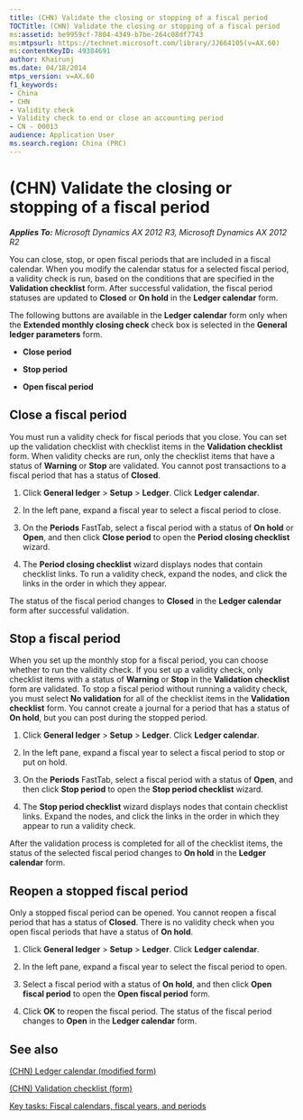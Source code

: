 ```yaml
---
title: (CHN) Validate the closing or stopping of a fiscal period
TOCTitle: (CHN) Validate the closing or stopping of a fiscal period
ms:assetid: be9959cf-7804-4349-b7be-264c08df7743
ms:mtpsurl: https://technet.microsoft.com/library/JJ664105(v=AX.60)
ms:contentKeyID: 49384691
author: Khairunj
ms.date: 04/18/2014
mtps_version: v=AX.60
f1_keywords:
- China
- CHN
- Validity check
- Validity check to end or close an accounting period
- CN - 00013
audience: Application User
ms.search.region: China (PRC)
---
```


# (CHN) Validate the closing or stopping of a fiscal period 


_**Applies To:** Microsoft Dynamics AX 2012 R3, Microsoft Dynamics AX 2012 R2_

You can close, stop, or open fiscal periods that are included in a fiscal calendar. When you modify the calendar status for a selected fiscal period, a validity check is run, based on the conditions that are specified in the **Validation checklist** form. After successful validation, the fiscal period statuses are updated to **Closed** or **On hold** in the **Ledger calendar** form.

The following buttons are available in the **Ledger calendar** form only when the **Extended monthly closing check** check box is selected in the **General ledger parameters** form.

  - **Close period**

  - **Stop period**

  - **Open fiscal period**

## Close a fiscal period

You must run a validity check for fiscal periods that you close. You can set up the validation checklist with checklist items in the **Validation checklist** form. When validity checks are run, only the checklist items that have a status of **Warning** or **Stop** are validated. You cannot post transactions to a fiscal period that has a status of **Closed**.

1.  Click **General ledger** \> **Setup** \> **Ledger**. Click **Ledger calendar**.

2.  In the left pane, expand a fiscal year to select a fiscal period to close.

3.  On the **Periods** FastTab, select a fiscal period with a status of **On hold** or **Open**, and then click **Close period** to open the **Period closing checklist** wizard.

4.  The **Period closing checklist** wizard displays nodes that contain checklist links. To run a validity check, expand the nodes, and click the links in the order in which they appear.

The status of the fiscal period changes to **Closed** in the **Ledger calendar** form after successful validation.

## Stop a fiscal period

When you set up the monthly stop for a fiscal period, you can choose whether to run the validity check. If you set up a validity check, only checklist items with a status of **Warning** or **Stop** in the **Validation checklist** form are validated. To stop a fiscal period without running a validity check, you must select **No validation** for all of the checklist items in the **Validation checklist** form. You cannot create a journal for a period that has a status of **On hold**, but you can post during the stopped period.

1.  Click **General ledger** \> **Setup** \> **Ledger**. Click **Ledger calendar**.

2.  In the left pane, expand a fiscal year to select a fiscal period to stop or put on hold.

3.  On the **Periods** FastTab, select a fiscal period with a status of **Open**, and then click **Stop period** to open the **Stop period checklist** wizard.

4.  The **Stop period checklist** wizard displays nodes that contain checklist links. Expand the nodes, and click the links in the order in which they appear to run a validity check.

After the validation process is completed for all of the checklist items, the status of the selected fiscal period changes to **On hold** in the **Ledger calendar** form.

## Reopen a stopped fiscal period

Only a stopped fiscal period can be opened. You cannot reopen a fiscal period that has a status of **Closed**. There is no validity check when you open fiscal periods that have a status of **On hold**.

1.  Click **General ledger** \> **Setup** \> **Ledger**. Click **Ledger calendar**.

2.  In the left pane, expand a fiscal year to select the fiscal period to open.

3.  Select a fiscal period with a status of **On hold**, and then click **Open fiscal period** to open the **Open fiscal period** form.

4.  Click **OK** to reopen the fiscal period. The status of the fiscal period changes to **Open** in the **Ledger calendar** form.

## See also

[(CHN) Ledger calendar (modified form)](https://technet.microsoft.com/library/jj664094\(v=ax.60\))

[(CHN) Validation checklist (form)](https://technet.microsoft.com/library/jj664060\(v=ax.60\))

[Key tasks: Fiscal calendars, fiscal years, and periods](key-tasks-fiscal-calendars-fiscal-years-and-periods.md)

  


